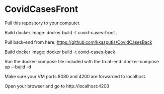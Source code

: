 # CovidCasesFront

Pull this repository to your computer.

Build docker image: docker build -t covid-cases-front .

Pull back-end from here: https://github.com/kkasputis/CovidCasesBack

Build docker image: docker build -t covid-cases-back .

Run the docker-compose file included with the front-end: docker-compose up --build -d 

Make sure your VM ports 8080 and 4200 are forwarded to localhost.

Open your browser and go to http://localhost:4200

